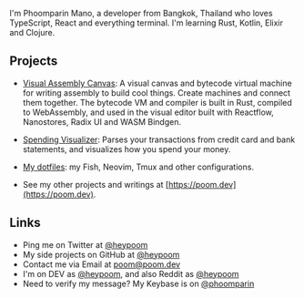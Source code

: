 I'm Phoomparin Mano, a developer from Bangkok, Thailand who loves TypeScript, React and everything terminal. I'm learning Rust, Kotlin, Elixir and Clojure.

## Projects

- [Visual Assembly Canvas](https://github.com/heypoom/visual-assembly-canvas): A visual canvas and bytecode virtual machine for writing assembly to build cool things. Create machines and connect them together. The bytecode VM and compiler is built in Rust, compiled to WebAssembly, and used in the visual editor built with Reactflow, Nanostores, Radix UI and WASM Bindgen.
- [Spending Visualizer](https://github.com/heypoom/spending-visualizer): Parses your transactions from credit card and bank statements, and visualizes how you spend your money.

- [My dotfiles](http://github.com/heypoom/dotfiles): my Fish, Neovim, Tmux and other configurations.
- See my other projects and writings at [https://poom.dev](https://poom.dev).

## Links

- Ping me on Twitter at [@heypoom](https://twitter.com/heypoom)
- My side projects on GitHub at [@heypoom](https://github.com/heypoom)
- Contact me via Email at [poom@poom.dev](mailto:poom@poom.dev)
- I'm on DEV as [@heypoom](https://dev.to/heypoom), and also Reddit as [@heypoom](https://reddit.com/u/heypoom)
- Need to verify my message? My Keybase is on [@phoomparin](https://keybase.io/phoomparin)
